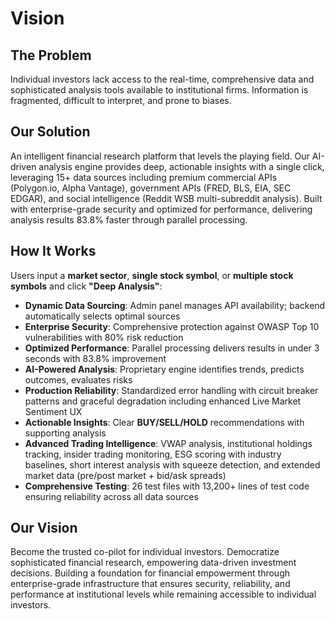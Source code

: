 # Vision

## The Problem
Individual investors lack access to the real-time, comprehensive data and sophisticated analysis tools available to institutional firms. Information is fragmented, difficult to interpret, and prone to biases.

## Our Solution
An intelligent financial research platform that levels the playing field. Our AI-driven analysis engine provides deep, actionable insights with a single click, leveraging 15+ data sources including premium commercial APIs (Polygon.io, Alpha Vantage), government APIs (FRED, BLS, EIA, SEC EDGAR), and social intelligence (Reddit WSB multi-subreddit analysis). Built with enterprise-grade security and optimized for performance, delivering analysis results 83.8% faster through parallel processing.

## How It Works
Users input a **market sector**, **single stock symbol**, or **multiple stock symbols** and click **"Deep Analysis"**:

* **Dynamic Data Sourcing**: Admin panel manages API availability; backend automatically selects optimal sources
* **Enterprise Security**: Comprehensive protection against OWASP Top 10 vulnerabilities with 80% risk reduction
* **Optimized Performance**: Parallel processing delivers results in under 3 seconds with 83.8% improvement
* **AI-Powered Analysis**: Proprietary engine identifies trends, predicts outcomes, evaluates risks
* **Production Reliability**: Standardized error handling with circuit breaker patterns and graceful degradation including enhanced Live Market Sentiment UX
* **Actionable Insights**: Clear **BUY/SELL/HOLD** recommendations with supporting analysis
* **Advanced Trading Intelligence**: VWAP analysis, institutional holdings tracking, insider trading monitoring, ESG scoring with industry baselines, short interest analysis with squeeze detection, and extended market data (pre/post market + bid/ask spreads)
* **Comprehensive Testing**: 26 test files with 13,200+ lines of test code ensuring reliability across all data sources

## Our Vision
Become the trusted co-pilot for individual investors. Democratize sophisticated financial research, empowering data-driven investment decisions. Building a foundation for financial empowerment through enterprise-grade infrastructure that ensures security, reliability, and performance at institutional levels while remaining accessible to individual investors.